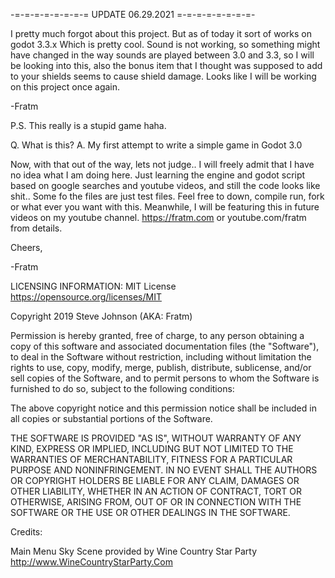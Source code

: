 -=-=-=-=-=-=-=-= UPDATE 06.29.2021 =-=-=-=-=-=-=-=-

I pretty much forgot about this project.  But as of today it sort of works on godot 3.3.x Which is pretty cool.  Sound is not working, so something might have changed in the way sounds are played between 3.0 and 3.3, so I will be looking into this, also the bonus item that I thought was supposed to add to your shields seems to cause shield damage.    Looks like I will be working on this project once again.   

-Fratm

P.S. This really is a stupid game haha.


Q. What is this?
A.  My first attempt to write a simple game in Godot 3.0

Now, with that out of the way, lets not judge.. I will freely admit that I have no idea what I am doing here.
Just learning the engine and godot script based on google searches and youtube videos, and still the code looks
like shit.. Some fo the files are just test files.    Feel free to down, compile run, fork or what ever you want with this.
Meanwhile, I will be featuring this in future videos on my youtube channel.  https://fratm.com or youtube.com/fratm from details.


Cheers,

-Fratm

LICENSING INFORMATION: MIT License https://opensource.org/licenses/MIT

Copyright 2019 Steve Johnson (AKA: Fratm)

Permission is hereby granted, free of charge, to any person obtaining a copy of this software and associated documentation
files (the "Software"), to deal in the Software without restriction, including without limitation the rights to use, copy,
modify, merge, publish, distribute, sublicense, and/or sell copies of the Software, and to permit persons to whom the
Software is furnished to do so, subject to the following conditions:

The above copyright notice and this permission notice shall be included in all copies or substantial portions of the Software.

THE SOFTWARE IS PROVIDED "AS IS", WITHOUT WARRANTY OF ANY KIND, EXPRESS OR IMPLIED, INCLUDING BUT NOT LIMITED TO THE
WARRANTIES OF MERCHANTABILITY, FITNESS FOR A PARTICULAR PURPOSE AND NONINFRINGEMENT. 
IN NO EVENT SHALL THE AUTHORS OR COPYRIGHT HOLDERS BE LIABLE FOR ANY CLAIM, DAMAGES OR OTHER LIABILITY, WHETHER IN AN
ACTION OF CONTRACT, TORT OR OTHERWISE, ARISING FROM, OUT OF OR IN CONNECTION WITH THE SOFTWARE OR THE USE OR OTHER
DEALINGS IN THE SOFTWARE.



Credits:

Main Menu Sky Scene provided by Wine Country Star Party  http://www.WineCountryStarParty.Com

